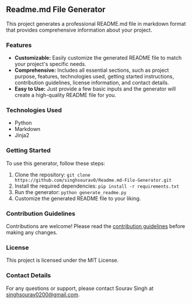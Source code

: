 ## Readme.md File Generator

This project generates a professional README.md file in markdown format that provides comprehensive information about your project.

### Features

* **Customizable:** Easily customize the generated README file to match your project's specific needs.
* **Comprehensive:** Includes all essential sections, such as project purpose, features, technologies used, getting started instructions, contribution guidelines, license information, and contact details.
* **Easy to Use:** Just provide a few basic inputs and the generator will create a high-quality README file for you.

### Technologies Used

* Python
* Markdown
* Jinja2

### Getting Started

To use this generator, follow these steps:

1. Clone the repository: `git clone https://github.com/singhsourav0/Readme.md-File-Generator.git`
2. Install the required dependencies: `pip install -r requirements.txt`
3. Run the generator: `python generate_readme.py`
4. Customize the generated README file to your liking.

### Contribution Guidelines

Contributions are welcome! Please read the [contribution guidelines](https://github.com/singhsourav0/Readme.md-File-Generator/blob/master/CONTRIBUTING.md) before making any changes.

### License

This project is licensed under the MIT License.

### Contact Details

For any questions or support, please contact Sourav Singh at [singhsourav0200@gmail.com](mailto:singhsourav0200@gmail.com).